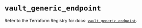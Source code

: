 # `vault_generic_endpoint`

Refer to the Terraform Registry for docs: [`vault_generic_endpoint`](https://registry.terraform.io/providers/hashicorp/vault/4.6.0/docs/resources/generic_endpoint).
